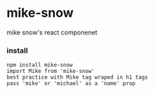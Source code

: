 # mike-snow
mike snow's react componenet

### install
```
npm install mike-snow
import Mike from 'mike-snow'
best practice with Mike tag wraped in h1 tags
pass 'mike' or 'michael' as a 'name' prop
```